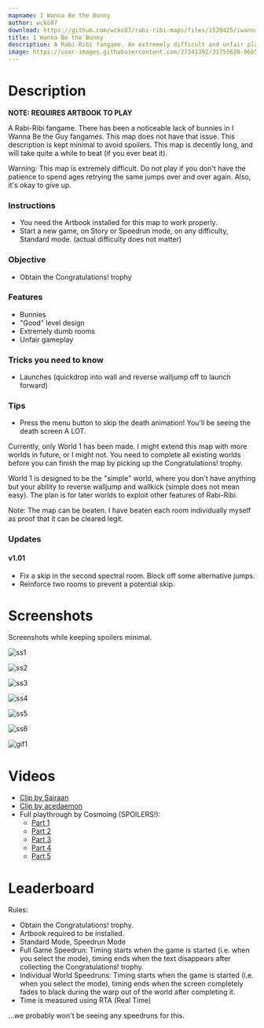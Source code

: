 ```yaml
---
mapname: I Wanna Be the Bunny
author: wcko87
download: https://github.com/wcko87/rabi-ribi-maps/files/1520425/iwannabethebunny_v1_01.zip
title: I Wanna Be the Bunny
description: A Rabi-Ribi fangame. An extremely difficult and unfair platforming challenge map.
image: https://user-images.githubusercontent.com/27341392/31755628-06b5cb26-b4d2-11e7-8330-fdc2b1a43312.png
---
```


# Description

**NOTE: REQUIRES ARTBOOK TO PLAY**

A Rabi-Ribi fangame. There has been a noticeable lack of bunnies in I Wanna Be the Guy fangames. This map does not have that issue.
This description is kept minimal to avoid spoilers. This map is decently long, and will take quite a while to beat (if you ever beat it).

Warning: This map is extremely difficult. Do not play if you don't have the patience to spend ages retrying the same jumps over and over again. Also, it's okay to give up.

### Instructions
- You need the Artbook installed for this map to work properly.
- Start a new game, on Story or Speedrun mode, on any difficulty, Standard mode. (actual difficulty does not matter)

### Objective
- Obtain the Congratulations! trophy

### Features
- Bunnies
- "Good" level design
- Extremely dumb rooms
- Unfair gameplay

### Tricks you need to know
- Launches (quickdrop into wall and reverse walljump off to launch forward)

### Tips
- Press the menu button to skip the death animation! You'll be seeing the death screen A LOT.

Currently, only World 1 has been made. I might extend this map with more worlds in future, or I might not. You need to complete all existing worlds before you can finish the map by picking up the Congratulations! trophy.

World 1 is designed to be the "simple" world, where you don't have anything but your ability to reverse walljump and wallkick (simple does not mean easy). The plan is for later worlds to exploit other features of Rabi-Ribi.

Note: The map can be beaten. I have beaten each room individually myself as proof that it can be cleared legit.

### Updates

#### v1.01
- Fix a skip in the second spectral room. Block off some alternative jumps.
- Reinforce two rooms to prevent a potential skip.

# Screenshots
Screenshots while keeping spoilers minimal.

![ss1](https://user-images.githubusercontent.com/27341392/31755631-073fb5f2-b4d2-11e7-865c-db2b1685157c.png)

![ss2](https://user-images.githubusercontent.com/27341392/31755629-06e1f804-b4d2-11e7-9ba2-e17a965358ce.png)

![ss3](https://user-images.githubusercontent.com/27341392/31755632-076d58fe-b4d2-11e7-85e2-3789dbc264a1.png)

![ss4](https://user-images.githubusercontent.com/27341392/31755625-062db614-b4d2-11e7-9779-80d7065652fa.png)

![ss5](https://user-images.githubusercontent.com/27341392/31755628-06b5cb26-b4d2-11e7-8330-fdc2b1a43312.png)

![ss6](https://user-images.githubusercontent.com/27341392/31755630-070e10ec-b4d2-11e7-9bdb-20f696b89749.png)

![gif1](https://user-images.githubusercontent.com/27341392/31823649-5e2f1aa2-b5df-11e7-91d9-ac2098033165.gif)

# Videos
- [Clip by Sairaan](https://www.youtube.com/watch?v=SL7ahcb6q9Q)
- [Clip by acedaemon](https://www.youtube.com/watch?v=MCgtGiOMkaE)
- Full playthrough by Cosmoing (SPOILERS!):
  - [Part 1](https://www.youtube.com/watch?v=G7PjLimapBk)
  - [Part 2](https://www.youtube.com/watch?v=Uk2MA7PN9w4)
  - [Part 3](https://www.youtube.com/watch?v=hpBCtS-HJ_I)
  - [Part 4](https://www.youtube.com/watch?v=wbf4-Gna9CM)
  - [Part 5](https://www.youtube.com/watch?v=iKGHcSVL_f0)


# Leaderboard
Rules:
* Obtain the Congratulations! trophy.
* Artbook required to be installed.
* Standard Mode, Speedrun Mode
* Full Game Speedrun: Timing starts when the game is started (i.e. when you select the mode), timing ends when the text disappears after collecting the Congratulations! trophy.
* Individual World Speedruns: Timing starts when the game is started (i.e. when you select the mode), timing ends when the screen completely fades to black during the warp out of the world after completing it.
* Time is measured using RTA (Real Time)

...we probably won't be seeing any speedruns for this.
